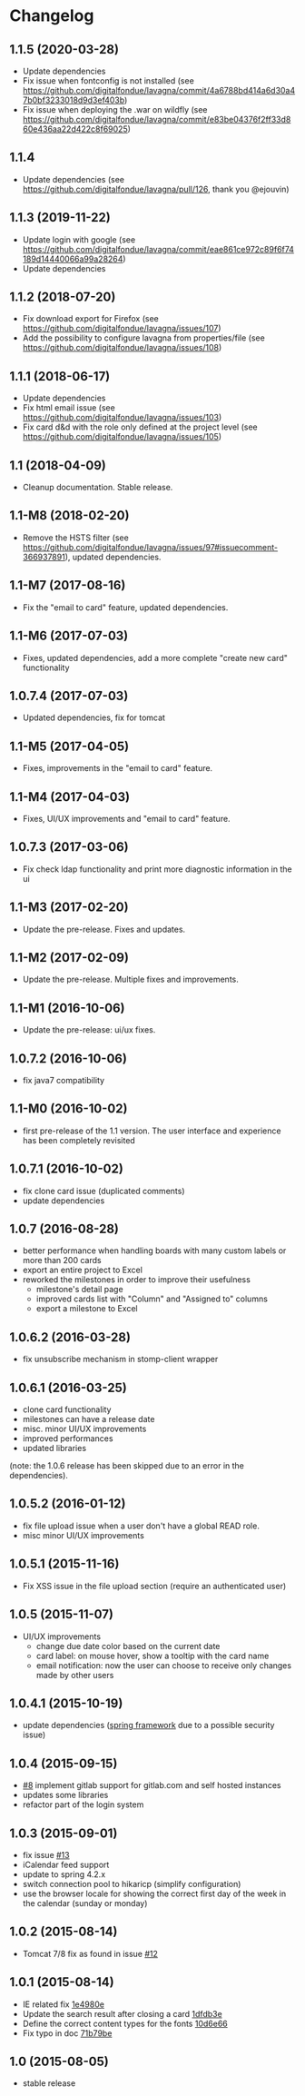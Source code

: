# Changelog

## 1.1.5 (2020-03-28)

 - Update dependencies
 - Fix issue when fontconfig is not installed (see https://github.com/digitalfondue/lavagna/commit/4a6788bd414a6d30a47b0bf3233018d9d3ef403b)
 - Fix issue when deploying the .war on wildfly (see https://github.com/digitalfondue/lavagna/commit/e83be04376f2ff33d860e436aa22d422c8f69025)

## 1.1.4

 - Update dependencies (see https://github.com/digitalfondue/lavagna/pull/126, thank you @ejouvin)

## 1.1.3 (2019-11-22)

 - Update login with google (see https://github.com/digitalfondue/lavagna/commit/eae861ce972c89f6f74189d14440066a99a28264)
 - Update dependencies

## 1.1.2 (2018-07-20)

 - Fix download export for Firefox (see https://github.com/digitalfondue/lavagna/issues/107)
 - Add the possibility to configure lavagna from properties/file (see https://github.com/digitalfondue/lavagna/issues/108)

## 1.1.1 (2018-06-17)

 - Update dependencies
 - Fix html email issue (see https://github.com/digitalfondue/lavagna/issues/103)
 - Fix card d&d with the role only defined at the project level (see https://github.com/digitalfondue/lavagna/issues/105)

## 1.1 (2018-04-09)

 - Cleanup documentation. Stable release.

## 1.1-M8 (2018-02-20)

 - Remove the HSTS filter (see https://github.com/digitalfondue/lavagna/issues/97#issuecomment-366937891), updated dependencies.

## 1.1-M7 (2017-08-16)

 - Fix the "email to card" feature, updated dependencies.

## 1.1-M6 (2017-07-03)

 - Fixes, updated dependencies, add a more complete "create new card" functionality
 
## 1.0.7.4 (2017-07-03)

 - Updated dependencies, fix for tomcat

## 1.1-M5 (2017-04-05)

 - Fixes, improvements in the "email to card" feature.

## 1.1-M4 (2017-04-03)

 - Fixes, UI/UX improvements and "email to card" feature.

## 1.0.7.3 (2017-03-06)

 - Fix check ldap functionality and print more diagnostic information in the ui

## 1.1-M3 (2017-02-20)

 - Update the pre-release. Fixes and updates.

## 1.1-M2 (2017-02-09)

 - Update the pre-release. Multiple fixes and improvements.

## 1.1-M1 (2016-10-06)

 - Update the pre-release: ui/ux fixes.

## 1.0.7.2 (2016-10-06)

 - fix java7 compatibility

## 1.1-M0 (2016-10-02)

 - first pre-release of the 1.1 version. The user interface and experience has been completely revisited

## 1.0.7.1 (2016-10-02)

 - fix clone card issue (duplicated comments)
 - update dependencies

## 1.0.7 (2016-08-28)

 - better performance when handling boards with many custom labels or more than 200 cards
 - export an entire project to Excel
 - reworked the milestones in order to improve their usefulness 
   - milestone's detail page
   - improved cards list with "Column" and "Assigned to" columns
   - export a milestone to Excel 

## 1.0.6.2 (2016-03-28)

 - fix unsubscribe mechanism in stomp-client wrapper

## 1.0.6.1 (2016-03-25)

 - clone card functionality
 - milestones can have a release date
 - misc. minor UI/UX improvements
 - improved performances
 - updated libraries

(note: the 1.0.6 release has been skipped due to an error in the dependencies).

## 1.0.5.2 (2016-01-12)

 - fix file upload issue when a user don't have a global READ role.
 - misc minor UI/UX improvements

## 1.0.5.1 (2015-11-16)

 - Fix XSS issue in the file upload section (require an authenticated user)

## 1.0.5 (2015-11-07)

 - UI/UX improvements
   - change due date color based on the current date
   - card label: on mouse hover, show a tooltip with the card name
   - email notification: now the user can choose to receive only changes made by other users

## 1.0.4.1 (2015-10-19)

 - update dependencies ([spring framework](https://spring.io/blog/2015/10/15/spring-framework-4-2-2-4-1-8-and-3-2-15-available-now) due to a possible security issue)

## 1.0.4 (2015-09-15)

 - [#8](https://github.com/digitalfondue/lavagna/issues/8) implement gitlab support for gitlab.com and self hosted instances
 - updates some libraries
 - refactor part of the login system

## 1.0.3 (2015-09-01)

 - fix issue [#13](https://github.com/digitalfondue/lavagna/issues/13)
 - iCalendar feed support
 - update to spring 4.2.x
 - switch connection pool to hikaricp (simplify configuration)
 - use the browser locale for showing the correct first day of the week in the calendar (sunday or monday)

## 1.0.2 (2015-08-14)

 - Tomcat 7/8 fix as found in issue [#12](https://github.com/digitalfondue/lavagna/issues/12)

## 1.0.1 (2015-08-14)

 - IE related fix [1e4980e](https://github.com/digitalfondue/lavagna/commit/1e4980e9c3ef4a7a84dafe9a0088be361d90a1b1)
 - Update the search result after closing a card [1dfdb3e](https://github.com/digitalfondue/lavagna/commit/1dfdb3e5b02afad349b987099ac923038f7ed901)
 - Define the correct content types for the fonts [10d6e66](https://github.com/digitalfondue/lavagna/commit/10d6e66f9707093122d82b28ef54e6e87c85ae39)
 - Fix typo in doc [71b79be](https://github.com/digitalfondue/lavagna/commit/71b79bebafb62c0485a0870d96db0612d4297803)


## 1.0 (2015-08-05)

 - stable release
